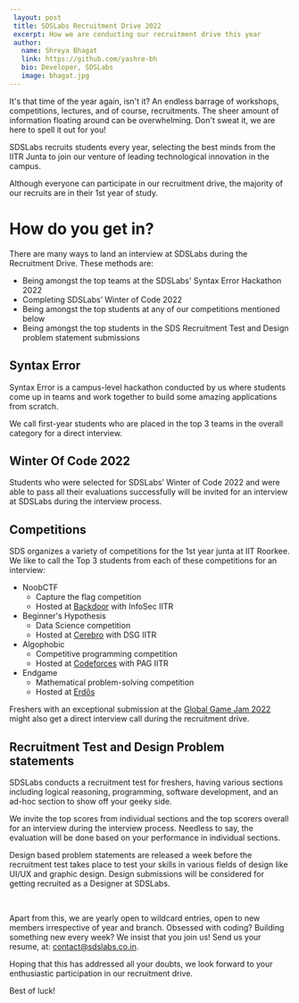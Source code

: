 ```yaml
---
 layout: post
 title: SDSLabs Recruitment Drive 2022
 excerpt: How we are conducting our recruitment drive this year
 author:
   name: Shreya Bhagat
   link: https://github.com/yashre-bh
   bio: Developer, SDSLabs
   image: bhagat.jpg
---
```

It's that time of the year again, isn't it? An endless barrage of workshops, competitions, lectures, and of course, recruitments. The sheer amount of information floating around can be overwhelming. Don't sweat it, we are here to spell it out for you!

SDSLabs recruits students every year, selecting the best minds from the IITR Junta to join our venture of leading technological innovation in the campus.

Although everyone can participate in our recruitment drive, the majority of our recruits are in their 1st year of study.

# How do you get in?

There are many ways to land an interview at SDSLabs during the Recruitment Drive. These methods are:

* Being amongst the top teams at the SDSLabs' Syntax Error Hackathon 2022
* Completing SDSLabs’ Winter of Code 2022
* Being amongst the top students at any of our competitions mentioned below
* Being amongst the top students in the SDS Recruitment Test and Design problem statement submissions

## Syntax Error

Syntax Error is a campus-level hackathon conducted by us where students come up in teams and work together to build some amazing applications from scratch.

We call first-year students who are placed in the top 3 teams in the overall category for a direct interview.

## Winter Of Code 2022

Students who were selected for SDSLabs’ Winter of Code 2022 and were able to pass all their evaluations successfully will be invited for an interview at SDSLabs during the interview process.


## Competitions

SDS organizes a variety of competitions for the 1st year junta at IIT Roorkee. We like to call the Top 3 students from each of these competitions for an interview:

* NoobCTF
  * Capture the flag competition
  * Hosted at [Backdoor](https://backdoor.sdslabs.co/) with InfoSec IITR
* Beginner's Hypothesis
  * Data Science competition
  * Hosted at [Cerebro](https://cerebro.sdslabs.co/) with DSG IITR
* Algophobic
  * Competitive programming competition
  * Hosted at [Codeforces](https://codeforces.com/) with PAG IITR
* Endgame
  * Mathematical problem-solving competition
  * Hosted at [Erdős](https://erdos.sdslabs.co/)

Freshers with an exceptional submission at the [Global Game Jam 2022](https://globalgamejam.org/2022/jam-sites/sdslabs) might also get a direct interview call during the recruitment drive.

## Recruitment Test and Design Problem statements

SDSLabs conducts a recruitment test for freshers, having various sections including logical reasoning, programming, software development, and an ad-hoc section to show off your geeky side.

We invite the top scores from individual sections and the top scorers overall for an interview during the interview process. Needless to say, the evaluation will be done based on your performance in individual sections.

Design based problem statements are released a week before the recruitment test takes place to test your skills in various fields of design like UI/UX and graphic design. Design submissions will be considered for getting recruited as a Designer at SDSLabs.  

<br />

Apart from this, we are yearly open to wildcard entries, open to new members irrespective of year and branch. Obsessed with coding? Building something new every week? We insist that you join us! Send us your resume, at: [contact@sdslabs.co.in](mailto:contact@sdslabs.co.in).


Hoping that this has addressed all your doubts, we look forward to your enthusiastic participation in our recruitment drive. 

Best of luck!